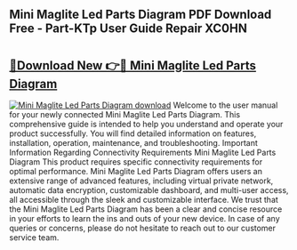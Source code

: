 ## Mini Maglite Led Parts Diagram PDF Download Free - Part-KTp User Guide Repair XC0HN

# <h2><a href="http://dfiso01.blite.top/?on=Mini+Maglite+Led+Parts+Diagram">🔗Download New 👉🔴 Mini Maglite Led Parts Diagram</a></h2>

[![Mini Maglite Led Parts Diagram download](https://i.imgur.com/lujVjoI.png)](http://dfiso01.blite.top/?on=Mini+Maglite+Led+Parts+Diagram)
Welcome to the user manual for your newly connected Mini Maglite Led Parts Diagram. This comprehensive guide is intended to help you understand and operate your product successfully. You will find detailed information on features, installation, operation, maintenance, and troubleshooting. Important Information Regarding Connectivity Requirements Mini Maglite Led Parts Diagram This product requires specific connectivity requirements for optimal performance. Mini Maglite Led Parts Diagram offers users an extensive range of advanced features, including virtual private network, automatic data encryption, customizable dashboard, and multi-user access, all accessible through the sleek and customizable interface. We trust that the Mini Maglite Led Parts Diagram has been a clear and concise resource in your efforts to learn the ins and outs of your new device. In case of any queries or concerns, please do not hesitate to reach out to our customer service team.
